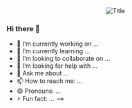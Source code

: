  <div align="center">
  <img src="https://readme-typing-svg.herokuapp.com/?font=Architects+Daughter&color=74F79E&size=50&center=true&vCenter=true&height=60&width=600&lines=Heyyy!+I%27m+Nhat+Tran+%3C3;Welcome+to+my+profile!" alt="Title"></img>
</div>

### Hi there 👋 

- 🔭 I’m currently working on ...
- 🌱 I’m currently learning ...
- 👯 I’m looking to collaborate on ...
- 🤔 I’m looking for help with ...
- 💬 Ask me about ...
- 📫 How to reach me: ...
- 😄 Pronouns: ...
- ⚡ Fun fact: ...
-->
